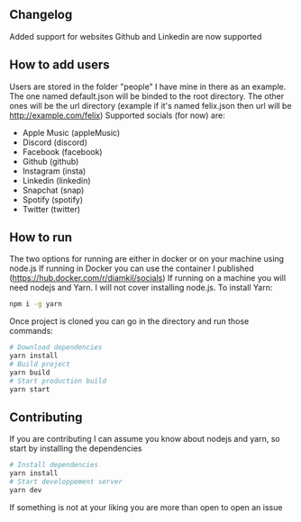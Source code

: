## Changelog

Added support for websites
Github and Linkedin are now supported

## How to add users

Users are stored in the folder "people" I have mine in there as an example. The one named default.json will be binded to the root directory. The other ones will be the url directory (example if it's named felix.json then url will be http://example.com/felix)
Supported socials (for now) are: 
- Apple Music (appleMusic)
- Discord (discord)
- Facebook (facebook)
- Github (github)
- Instagram (insta)
- Linkedin (linkedin)
- Snapchat (snap)
- Spotify (spotify)
- Twitter (twitter)

## How to run

The two options for running are either in docker or on your machine using node.js
If running in Docker you can use the container I published (https://hub.docker.com/r/diamkil/socials)
If running on a machine you will need nodejs and Yarn. I will not cover installing node.js. To install Yarn:
```bash
npm i -g yarn
```
Once project is cloned you can go in the directory and run those commands:
```bash
# Download dependencies
yarn install
# Build project
yarn build
# Start production build
yarn start
```

## Contributing

If you are contributing I can assume you know about nodejs and yarn, so start by installing the dependencies
```bash
# Install dependencies
yarn install
# Start developpement server
yarn dev
```

If something is not at your liking you are more than open to open an issue
